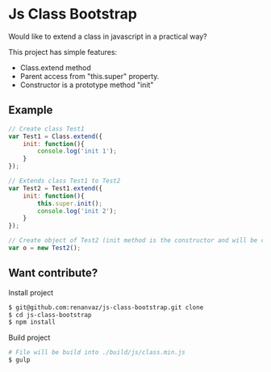 # Js Class Bootstrap

Would like to extend a class in javascript in a practical way?

This project has simple features:
- Class.extend method
- Parent access from "this.super" property.
- Constructor is a prototype method "init"

## Example
```js
// Create class Test1
var Test1 = Class.extend({
    init: function(){
        console.log('init 1');
    }
});

// Extends class Test1 to Test2
var Test2 = Test1.extend({
    init: function(){
        this.super.init();
        console.log('init 2');
    }
});

// Create object of Test2 (init method is the constructor and will be called automatically)
var o = new Test2();
```

## Want contribute?

Install project

```bash
$ git@github.com:renanvaz/js-class-bootstrap.git clone
$ cd js-class-bootstrap
$ npm install
```

Build project

```bash
# File will be build into ./build/js/class.min.js
$ gulp
```


